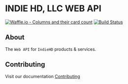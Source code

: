 # INDIE HD, LLC WEB API
[![Waffle.io - Columns and their card count](https://badge.waffle.io/indiehd/web-api.svg?columns=all)](https://waffle.io/indiehd/web-api)
[![Build Status](https://travis-ci.org/indiehd/web-api.svg?branch=master)](https://travis-ci.org/indiehd/web-api)

## About

The `Web API` for `IndieHD` products & services.

## Contributing
Visit our documentation [Contributing](http://docs.indiehd.com/#/web-api/CONTRIBUTING)